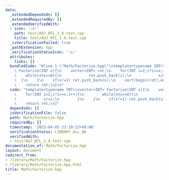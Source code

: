 ```yaml
---
data:
  _extendedDependsOn: []
  _extendedRequiredBy: []
  _extendedVerifiedWith:
  - icon: ':x:'
    path: test/AOJ_NTL_1_A.test.cpp
    title: test/AOJ_NTL_1_A.test.cpp
  _isVerificationFailed: true
  _pathExtension: hpp
  _verificationStatusIcon: ':x:'
  attributes:
    links: []
  bundledCode: "#line 1 \"Math/Factorize.hpp\"\ntemplate<typename INT>\nvector<INT>\
    \ Factorize(INT x){\n    vector<INT> ret;\n    for(INT i=2;i*i<=x;i++){\n    \
    \    while(x%i==0){\n            ret.push_back(i);\n            x/=i;\n      \
    \  }\n    }\n    if(x!=1) ret.push_back(x);\n    sort(begin(ret),end(ret));\n\
    \    return ret;\n}\n"
  code: "template<typename INT>\nvector<INT> Factorize(INT x){\n    vector<INT> ret;\n\
    \    for(INT i=2;i*i<=x;i++){\n        while(x%i==0){\n            ret.push_back(i);\n\
    \            x/=i;\n        }\n    }\n    if(x!=1) ret.push_back(x);\n    sort(begin(ret),end(ret));\n\
    \    return ret;\n}"
  dependsOn: []
  isVerificationFile: false
  path: Math/Factorize.hpp
  requiredBy: []
  timestamp: '2023-04-05 23:10:22+09:00'
  verificationStatus: LIBRARY_ALL_WA
  verifiedWith:
  - test/AOJ_NTL_1_A.test.cpp
documentation_of: Math/Factorize.hpp
layout: document
redirect_from:
- /library/Math/Factorize.hpp
- /library/Math/Factorize.hpp.html
title: Math/Factorize.hpp
---
```

